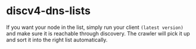 # discv4-dns-lists
If you want your node in the list, simply run your client ```(latest version)``` and make sure it is reachable through discovery. The crawler will pick it up and sort it into the right list automatically.
